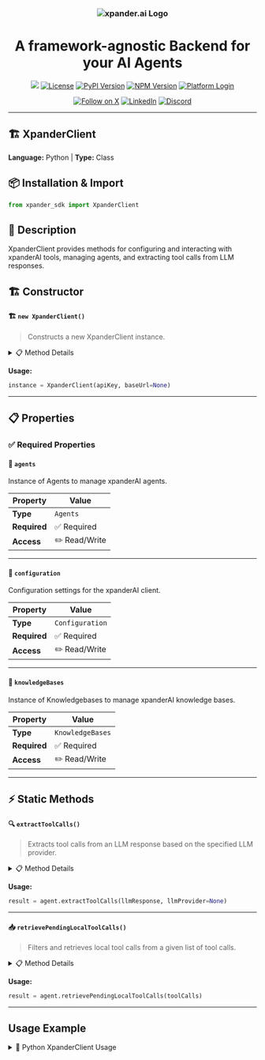 <h3 align="center">
  <a name="readme-top"></a>
  <picture>
    <source media="(prefers-color-scheme: dark)" srcset="https://assets.xpanderai.io/logo/xpander.ai_dark.png">
    <img
      src="https://assets.xpanderai.io/logo/xpander.ai_light.png"
      style="max-width: 100%; height: auto; width: auto; max-height: 170px;"
      alt="xpander.ai Logo"
    >
  </picture>
</h3>

<div align="center">
  <h1>A framework-agnostic Backend for your AI Agents</h1>

  <a href="https://pepy.tech/projects/xpander-sdk"><img src="https://static.pepy.tech/badge/xpander-sdk/month"></a> 
  <a href="https://github.com/xpander-ai/xpander.ai/blob/main/LICENSE"><img src="https://img.shields.io/github/license/xpander-ai/xpander.ai" alt="License"></a> <a href="https://pypi.org/project/xpander-sdk"><img src="https://img.shields.io/pypi/v/xpander-sdk" alt="PyPI Version"></a> <a href="https://npmjs.com/package/xpander-sdk"><img src="https://img.shields.io/npm/v/xpander-sdk" alt="NPM Version"></a> <a href="https://app.xpander.ai"><img src="https://img.shields.io/badge/platform-login-30a46c" alt="Platform Login"></a>
</div>

<div align="center">
  <p align="center">
<a href="https://x.com/xpander_ai"><img src="https://img.shields.io/badge/Follow%20on%20X-000000?style=for-the-badge&logo=x&logoColor=white" alt="Follow on X" /></a> <a href="https://www.linkedin.com/company/xpander-ai"><img src="https://img.shields.io/badge/Follow%20on%20LinkedIn-0077B5?style=for-the-badge&logo=linkedin&logoColor=white" alt="LinkedIn" /></a> <a href="https://discord.gg/CUcp4WWh5g"><img src="https://img.shields.io/badge/Join%20our%20Discord-5865F2?style=for-the-badge&logo=discord&logoColor=white" alt="Discord" /></a>
  </p>
</div>

---

## 🏗️ XpanderClient

**Language:** Python | **Type:** Class

## 📦 Installation & Import

```python
from xpander_sdk import XpanderClient
```

## 📖 Description

XpanderClient provides methods for configuring and interacting with xpanderAI tools, managing agents, and extracting tool calls from LLM responses.

## 🏗️ Constructor

#### 🏗️ `new XpanderClient()`

> Constructs a new XpanderClient instance.

<details>
<summary>📋 Method Details</summary>

**Parameters:**

| Parameter | Type | Required | Description |
|-----------|------|----------|-------------|
| `apiKey` | `string` | ✅ | No description |
| `baseUrl` | `any` | ❌ | No description |
| `organizationId` | `string` | ❌ | No description |
| `should_reset_cache` | `boolean` | ❌ | No description |

</details>

**Usage:**

```python
instance = XpanderClient(apiKey, baseUrl=None)
```

---

## 📋 Properties

### ✅ Required Properties

#### 📝 `agents`

Instance of Agents to manage xpanderAI agents.

| Property | Value |
|----------|-------|
| **Type** | `Agents` |
| **Required** | ✅ Required |
| **Access** | ✏️ Read/Write |

---

#### 📝 `configuration`

Configuration settings for the xpanderAI client.

| Property | Value |
|----------|-------|
| **Type** | `Configuration` |
| **Required** | ✅ Required |
| **Access** | ✏️ Read/Write |

---

#### 📝 `knowledgeBases`

Instance of Knowledgebases to manage xpanderAI knowledge bases.

| Property | Value |
|----------|-------|
| **Type** | `KnowledgeBases` |
| **Required** | ✅ Required |
| **Access** | ✏️ Read/Write |

---

## ⚡ Static Methods

#### 🔍 `extractToolCalls()`

> Extracts tool calls from an LLM response based on the specified LLM provider.

<details>
<summary>📋 Method Details</summary>

**Parameters:**

| Parameter | Type | Required | Description |
|-----------|------|----------|-------------|
| `llmResponse` | `any` | ✅ | - The LLM response to analyze for tool calls. |
| `llmProvider` | `LLMProvider` | ❌ | - The LLM provider, defaults to OPEN_AI. |

**Returns:** `List[ToolCall]`

</details>

**Usage:**

```python
result = agent.extractToolCalls(llmResponse, llmProvider=None)
```

---

#### 📥 `retrievePendingLocalToolCalls()`

> Filters and retrieves local tool calls from a given list of tool calls.

<details>
<summary>📋 Method Details</summary>

**Parameters:**

| Parameter | Type | Required | Description |
|-----------|------|----------|-------------|
| `toolCalls` | `List[ToolCall]` | ✅ | - The list of tool calls to filter. |

**Returns:** `List[ToolCall]`

</details>

**Usage:**

```python
result = agent.retrievePendingLocalToolCalls(toolCalls)
```

---

## Usage Example

<details>
<summary>🐍 Python XpanderClient Usage</summary>

```python
from xpander_sdk import XpanderClient

# Create client instance
client = XpanderClient(
    api_key="your-api-key",
    organization_id="your-org-id"
)


print("XpanderClient ready!")

```



</details>

